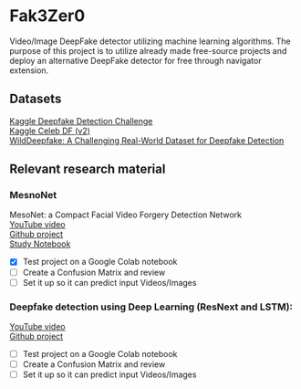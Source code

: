 # Fak3Zer0
Video/Image DeepFake detector utilizing machine learning algorithms. The purpose of this project is to utilize already made free-source projects and deploy an alternative DeepFake detector for free through navigator extension.

## Datasets
[Kaggle Deepfake Detection Challenge](https://www.kaggle.com/competitions/deepfake-detection-challenge/data) <br>
[Kaggle Celeb DF (v2)](https://www.kaggle.com/datasets/reubensuju/celeb-df-v2) <br>
[WildDeepfake: A Challenging Real-World Dataset for Deepfake Detection](https://github.com/OpenTAI/wild-deepfake) <br>

## Relevant research material
### MesnoNet
MesoNet: a Compact Facial Video Forgery Detection Network <br>
[YouTube video](https://www.youtube.com/watch?app=desktop&v=kYeLBZMTLjk&t=13s) <br>
[Github project](https://github.com/kiteco/python-youtube-code/tree/master/Deepfake-detection) <br>
[Study Notebook](https://colab.research.google.com/drive/1PARj0D7UTOufufxY-dL3EPpxM--ZR4QE?usp=sharing) <br>

- [x] Test project on a Google Colab notebook
- [ ] Create a Confusion Matrix and review
- [ ] Set it up so it can predict input Videos/Images

### Deepfake detection using Deep Learning (ResNext and LSTM):
[YouTube video](https://www.youtube.com/watch?app=desktop&v=O3_MypgLuvc) <br>
[Github project](https://github.com/abhijithjadhav/Deepfake_detection_using_deep_learning?tab=readme-ov-file) <br>

- [ ] Test project on a Google Colab notebook
- [ ] Create a Confusion Matrix and review
- [ ] Set it up so it can predict input Videos/Images
